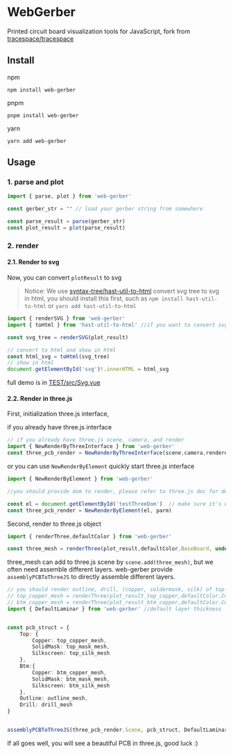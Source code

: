 # WebGerber
Printed circuit board visualization tools for JavaScript, fork from [tracespace/tracespace](https://github.com/tracespace/tracespace)


## Install
npm
```shell
npm install web-gerber
```
pnpm
```shell
pnpm install web-gerber
```
yarn
```shell
yarn add web-gerber
```

## Usage
### 1. parse and plot
```typescript
import { parse, plot } from 'web-gerber'

const gerber_str = "" // load your gerber string from somewhere

const parse_result = parse(gerber_str)
const plot_result = plot(parse_result)
```
### 2. render
#### 2.1. Render to svg
Now, you can convert `plotResult` to svg
> Notice: We use [syntax-tree/hast-util-to-html](https://github.com/syntax-tree/hast-util-to-html) convert svg tree to svg in html, you should install this first, such as `npm install hast-util-to-html` or `yarn add hast-util-to-html`
```TypeScript
import { renderSVG } from 'web-gerber'
import { toHtml } from 'hast-util-to-html' //if you want to convert svg tree to html

const svg_tree = renderSVG(plot_result)

// convert to html and show in html
const html_svg = toHtml(svg_tree)
// show in html
document.getElementById('svg')!.innerHTML = html_svg
```
full demo is in [TEST/src/Svg.vue](https://github.com/rakirizu/WebGerber/blob/main/TEST/src/Svg.vue)
#### 2.2. Render in three.js
First, initialization three.js interface,

if you already have three.js interface
```typescript
// if you already have three.js scene, camera, and render
import { NewRenderByThreeInterface } from 'web-gerber'
const three_pcb_render = NewRenderByThreeInterface(scene,camera,renderer)
```
or you can use `NewRenderByElement` quickly start three.js interface
```typescript
import { NewRenderByElement } from 'web-gerber'

//you should provide dom to render, please refer to three.js doc for details.

const el = document.getElementById('testThreeDom')  // make sure it's width and height!
const three_pcb_render = NewRenderByElement(el, parm)
```

Second, render to three.js object
```Typescript
import { renderThree,defaultColor } from 'web-gerber'

const three_mesh = renderThree(plot_result,defaultColor.BaseBoard, undefined, false)

```
three_mesh can add to three.js scene by `scene.add(three_mesh)`, but we often need assemble different layers. web-gerber provide `assemblyPCBToThreeJS` to  directly assemble different layers.
```typescript
// you should render outline, drill, (copper, soldermask, silk) of top and bottom
// top_copper_mesh = renderThree(plot_result_top_copper,defaultColor.Copper, undefined, false)
// btm_copper_mesh = renderThree(plot_result_btm_copper,defaultColor.Copper, undefined, false)
import { DefaultLaminar } from 'web-gerber' //default layer thickness


const pcb_struct = {
	Top: {
		Copper: top_copper_mesh,
		SolidMask: top_mask_mesh,
		Silkscreen: top_silk_mesh
	},
	Btm:{
		Copper: btm_copper_mesh,
		SolidMask: btm_mask_mesh,
		Silkscreen: btm_silk_mesh
	},
	Outline: outline_mesh,
	Drill: drill_mesh
}


assemblyPCBToThreeJS(three_pcb_render.Scene, pcb_struct, DefaultLaminar)
```
If all goes well, you will see a beautiful PCB in three.js, good luck :)
